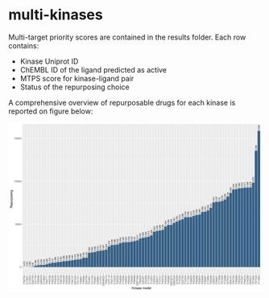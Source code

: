 # multi-kinases

Multi-target priority scores are contained in the results folder.
Each row contains:
* Kinase Uniprot ID
* ChEMBL ID of the ligand predicted as active
* MTPS score for kinase-ligand pair
* Status of the repurposing choice

A comprehensive overview of repurposable drugs for each kinase is reported on figure below:

![Repurposable drugs distribution](https://github.com/molinfrimed/multi-kinases/blob/main/results/kinase_repurposing_distr.png?raw=true)

